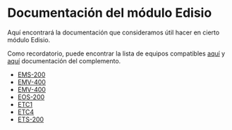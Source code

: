# Documentación del módulo Edisio

Aquí encontrará la documentación que consideramos útil hacer en cierto módulo Edisio.

Como recordatorio, puede encontrar la lista de equipos compatibles [aquí](equipement.compatible.md) y [aquí](https://doc.jeedom.com/es_ES/plugins/automation%20protocol/edisio/) documentación del complemento.

- [EMS-200](edisio.EMS-200_-_Capteur_de_mouvement.md)
- [EMV-400](edisio.EMV-400_-_Eclairage.md)
- [EMV-400](edisio.EMV-400_-_Volet.md)
- [EOS-200](edisio.EOS-200_-_Capteur_d'ouverture.md)
- [ETC1](edisio.ETC1_-_Télécommande_Smile.md)
- [ETC4](edisio.ETC4_-_Télécommande.md)
- [ETS-200](edisio.ETS-200_-_Capteur_de_température.md)
